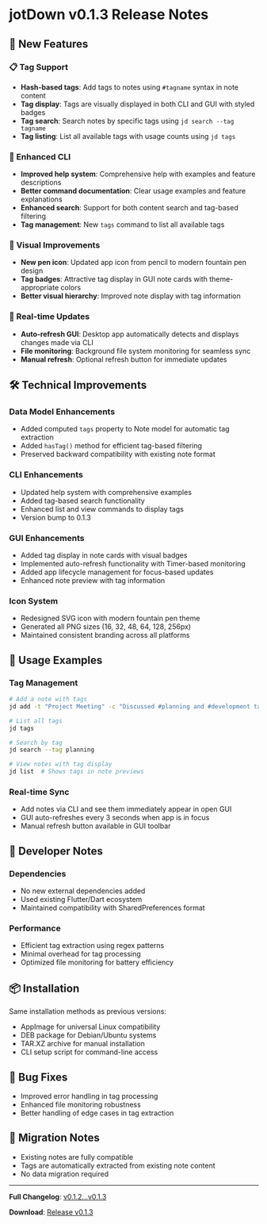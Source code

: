# jotDown v0.1.3 Release Notes

## 🎉 New Features

### 📋 Tag Support
- **Hash-based tags**: Add tags to notes using `#tagname` syntax in note content
- **Tag display**: Tags are visually displayed in both CLI and GUI with styled badges
- **Tag search**: Search notes by specific tags using `jd search --tag tagname`
- **Tag listing**: List all available tags with usage counts using `jd tags`

### 🔧 Enhanced CLI
- **Improved help system**: Comprehensive help with examples and feature descriptions
- **Better command documentation**: Clear usage examples and feature explanations
- **Enhanced search**: Support for both content search and tag-based filtering
- **Tag management**: New `tags` command to list all available tags

### 🎨 Visual Improvements
- **New pen icon**: Updated app icon from pencil to modern fountain pen design
- **Tag badges**: Attractive tag display in GUI note cards with theme-appropriate colors
- **Better visual hierarchy**: Improved note display with tag information

### 🔄 Real-time Updates
- **Auto-refresh GUI**: Desktop app automatically detects and displays changes made via CLI
- **File monitoring**: Background file system monitoring for seamless sync
- **Manual refresh**: Optional refresh button for immediate updates

## 🛠 Technical Improvements

### Data Model Enhancements
- Added computed `tags` property to Note model for automatic tag extraction
- Added `hasTag()` method for efficient tag-based filtering
- Preserved backward compatibility with existing note format

### CLI Enhancements
- Updated help system with comprehensive examples
- Added tag-based search functionality
- Enhanced list and view commands to display tags
- Version bump to 0.1.3

### GUI Enhancements
- Added tag display in note cards with visual badges
- Implemented auto-refresh functionality with Timer-based monitoring
- Added app lifecycle management for focus-based updates
- Enhanced note preview with tag information

### Icon System
- Redesigned SVG icon with modern fountain pen theme
- Generated all PNG sizes (16, 32, 48, 64, 128, 256px)
- Maintained consistent branding across all platforms

## 🚀 Usage Examples

### Tag Management
```bash
# Add a note with tags
jd add -t "Project Meeting" -c "Discussed #planning and #development tasks"

# List all tags
jd tags

# Search by tag
jd search --tag planning

# View notes with tag display
jd list  # Shows tags in note previews
```

### Real-time Sync
- Add notes via CLI and see them immediately appear in open GUI
- GUI auto-refreshes every 3 seconds when app is in focus
- Manual refresh button available in GUI toolbar

## 🔧 Developer Notes

### Dependencies
- No new external dependencies added
- Used existing Flutter/Dart ecosystem
- Maintained compatibility with SharedPreferences format

### Performance
- Efficient tag extraction using regex patterns
- Minimal overhead for tag processing
- Optimized file monitoring for battery efficiency

## 📦 Installation

Same installation methods as previous versions:
- AppImage for universal Linux compatibility
- DEB package for Debian/Ubuntu systems
- TAR.XZ archive for manual installation
- CLI setup script for command-line access

## 🐛 Bug Fixes
- Improved error handling in tag processing
- Enhanced file monitoring robustness
- Better handling of edge cases in tag extraction

## 🔄 Migration Notes
- Existing notes are fully compatible
- Tags are automatically extracted from existing note content
- No data migration required

---

**Full Changelog**: [v0.1.2...v0.1.3](https://github.com/timappledotcom/jotdown/compare/v0.1.2...v0.1.3)

**Download**: [Release v0.1.3](https://github.com/timappledotcom/jotdown/releases/tag/v0.1.3)
